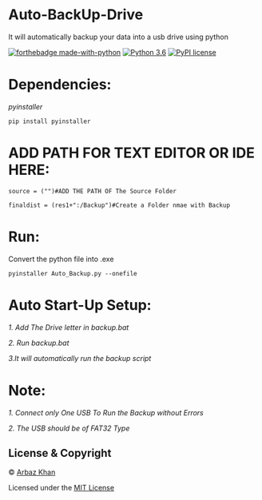 # Auto-BackUp-Drive
It will automatically backup your data into a usb drive using python

[![forthebadge made-with-python](http://ForTheBadge.com/images/badges/made-with-python.svg)](https://www.python.org/)                  [![Python 3.6](https://img.shields.io/badge/python-3.6-blue.svg)](https://www.python.org/downloads/release/python-360/)          [![PyPI license](https://img.shields.io/pypi/l/ansicolortags.svg)](https://pypi.python.org/pypi/ansicolortags/)

# Dependencies:

*pyinstaller*
```
pip install pyinstaller
```

# ADD PATH FOR TEXT EDITOR OR IDE HERE:
```
source = ("")#ADD THE PATH OF The Source Folder

finaldist = (res1+":/Backup")#Create a Folder nmae with Backup
```

# Run:
Convert the python file into .exe 
```
pyinstaller Auto_Backup.py --onefile
```

# Auto Start-Up Setup:

*1. Add The Drive letter in backup.bat*

*2. Run backup.bat*

*3.It will automatically run the backup script*

# Note:

*1. Connect only One USB To Run the Backup without Errors*

*2. The USB should be of FAT32 Type*

## License & Copyright
© [Arbaz Khan](https://arbazkhan4712.github.io/Contact.html)

Licensed under the [MIT License](LICENSE)
